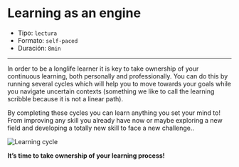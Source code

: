 # Learning as an engine

* Tipo: `lectura`
* Formato: `self-paced`
* Duración: `8min`

***

In order to be a longlife learner it is key to take ownership of your continuous
learning, both personally and professionally. You can do this by running several
cycles which will help you to move towards your goals while you navigate
uncertain contexts (something we like to call the learning scribble because it
is not a linear path).

By completing these cycles you can learn anything you set your mind to! From
improving any skill you already have now or maybe exploring a new field and
developing a totally new skill to face a new challenge..

![Learning cycle](https://user-images.githubusercontent.com/36275285/92291263-7c5eeb80-eedd-11ea-84a4-249e203bd570.png)

**It’s time to take ownership of your learning process!**
